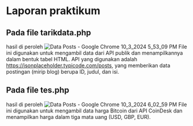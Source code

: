 # Laporan praktikum


## Pada file tarikdata.php

hasil di peroleh
![Data Posts - Google Chrome 10_3_2024 5_53_09 PM](https://github.com/user-attachments/assets/a3797391-6f72-4dbb-986e-ec5933bc69ca)
File ini digunakan untuk mengambil data dari API publik dan menampilkannya dalam bentuk tabel HTML. API yang digunakan adalah https://jsonplaceholder.typicode.com/posts, yang memberikan data postingan (mirip blog) berupa ID, judul, dan isi.

## Pada file tes.php

hasil di peroleh
![Data Posts - Google Chrome 10_3_2024 6_02_59 PM](https://github.com/user-attachments/assets/c53f20d3-6a90-4405-8cb8-295817c675f1)
File ini digunakan untuk mengambil data harga Bitcoin dari API CoinDesk dan menampilkan harga dalam tiga mata uang (USD, GBP, EUR).
